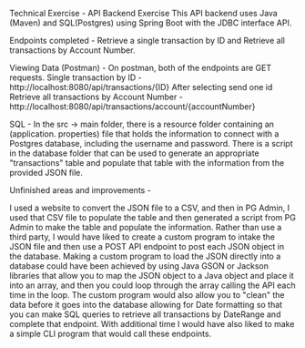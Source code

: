 Technical Exercise - API Backend Exercise 
This API backend uses Java (Maven) and SQL(Postgres) using Spring Boot with the JDBC interface API.

Endpoints completed -
Retrieve a single transaction by ID and Retrieve all transactions by Account Number. 

Viewing Data (Postman) -
On postman, both of the endpoints are GET requests.
Single transaction by ID - http://localhost:8080/api/transactions/{ID}
After selecting send one id 
Retrieve all transactions by Account Number - http://localhost:8080/api/transactions/account/{accountNumber}

SQL - 
In the src -> main folder, there is a resource folder containing an (application. properties) file that holds the information to connect with a Postgres database, including the username and password. There is a script in the database folder that can be used to generate an appropriate "transactions" table and populate that table with the information from the provided JSON file. 

Unfinished areas and improvements -

I used a website to convert the JSON file to a CSV, and then in PG Admin, I used that CSV file to populate the table and then generated a script from PG Admin to make the table and populate the information. 
Rather than use a third party, I would have liked to create a custom program to intake the JSON file and then use a POST API endpoint to post each JSON object in the database. 
Making a custom program to load the JSON directly into a database could have been achieved by using Java GSON or Jackson libraries that allow you to map the JSON object to a Java object and place it into an array, and then you could loop through the array calling the API each time in the loop. The custom program would also allow you to "clean" the data before it goes into the database allowing for Date formatting so that you can make SQL queries to retrieve all transactions by DateRange and complete that endpoint. 
With additional time I would have also liked to make a simple CLI program that would call these endpoints. 
